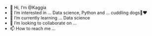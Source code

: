 - 👋 Hi, I’m @Kaggia
- 👀 I’m interested in ... Data science, Python and ... cuddling dogs🐶❤️
- 🌱 I’m currently learning ... Data science
- 💞️ I’m looking to collaborate on ...
- 📫 How to reach me ...

<!---
Kaggia/Kaggia is a ✨ special ✨ repository because its `README.md` (this file) appears on your GitHub profile.
You can click the Preview link to take a look at your changes.
--->
